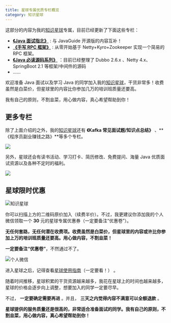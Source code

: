 ```yaml
---
title: 星球专属优质专栏概览
category: 知识星球
---
```


这部分的内容为我的[知识星球](../about-the-author/zhishixingqiu-two-years.md)专属，目前已经更新了下面这些专栏：

- **[《Java 面试指北》](./java-mian-shi-zhi-bei.md)** : 与 JavaGuide 开源版的内容互补！
- **[《手写 RPC 框架》](./java-mian-shi-zhi-bei.md)** : 从零开始基于 Netty+Kyro+Zookeeper 实现一个简易的 RPC 框架。
- **[《Java 必读源码系列》](./source-code-reading.md)** ：目前已经整理了 Dubbo 2.6.x 、Netty 4.x、SpringBoot 2.1 等框架/中间件的源码
- ......

欢迎准备 Java 面试以及学习 Java 的同学加入我的[知识星球](../about-the-author/zhishixingqiu-two-years.md)，干货非常多！收费虽然是白菜价，但星球里的内容比你参加几万的培训班质量还要高。

我有自己的原则，不割韭菜，用心做内容，真心希望帮助到你！

## 更多专栏

除了上面介绍的之外，我的[知识星球](../about-the-author/zhishixingqiu-two-years.md)还有  **《Kafka 常见面试题/知识点总结》** 、**《程序员副业赚钱之路》**等多个专栏。

![](https://oss.javaguide.cn/xingqiu/image-20220211231206733.png)

另外，星球还会有读书活动、学习打卡、简历修改、免费提问、海量 Java 优质面试资源以及各种不定时的福利。

![](https://oss.javaguide.cn/xingqiu/image-20220304124333119.png)

## 星球限时优惠

![知识星球](https://oss.javaguide.cn/xingqiu/image-20220311203414600.png)

你可以扫描上方的二维码原价加入（续费半价）。不过，我更建议你添加我的个人微信领取一个 **30** 元的星球专属优惠券（一定要备注“优惠卷”）。

**无任何套路，无任何潜在收费项。收费虽然是白菜价，但星球里的内容或许比你参加上万的培训班质量还要高。用心做内容，不割韭菜！**

**一定要备注“优惠卷”**，不然通过不了。

![个人微信](https://oss.javaguide.cn/xingqiu/weixin-guidege666.jpeg)

进入星球之后，记得查看[星球使用指南](https://t.zsxq.com/0d18KSarv)（一定要看！） 。

随着时间推移，星球积累的干货资源越来越多，我花在星球上的时间也越来越多，星球的价格会逐步向上调整，想要加入的同学一定要尽早。

不过， **一定要确定需要再进** 。并且， **三天之内觉得内容不满意可以全额退款** 。

**星球提供的服务质量还是很高的，非常适合准备面试的同学。我有自己的原则，不割韭菜，用心做内容，真心希望帮助到你！**

